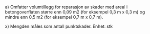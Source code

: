a) Omfatter volumtillegg for reparasjon av skader med areal i betongoverflaten større enn 0,09 m2 (for eksempel 0,3 m x 0,3 m) og mindre enn 0,5 m2 (for eksempel 0,7 m x 0,7 m).

x) Mengden måles som antall punktskader. Enhet: stk

